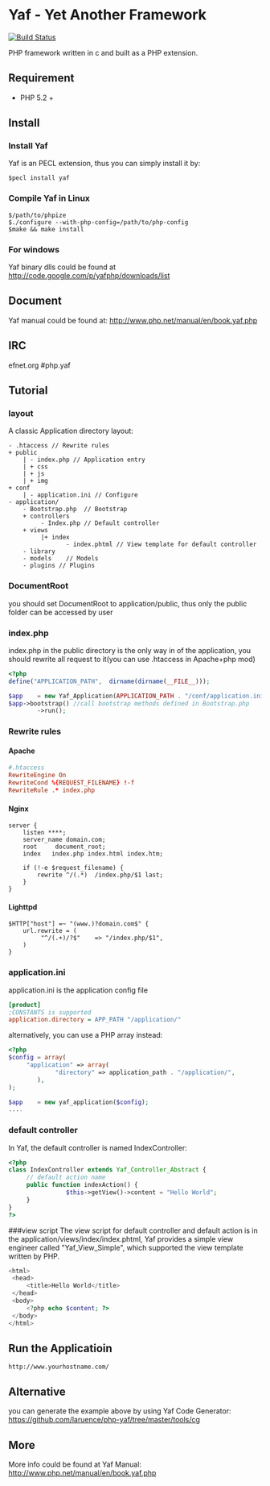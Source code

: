# Yaf - Yet Another Framework
[![Build Status](https://secure.travis-ci.org/laruence/php-yaf.png)](http://travis-ci.org/laruence/php-yaf)

PHP framework written in c and built as a PHP extension.

## Requirement
- PHP 5.2 +

## Install
### Install Yaf
Yaf is an PECL extension, thus you can simply install it by:

```
$pecl install yaf
```
### Compile Yaf in Linux
```
$/path/to/phpize
$./configure --with-php-config=/path/to/php-config
$make && make install
```
### For windows
Yaf binary dlls could be found at http://code.google.com/p/yafphp/downloads/list

## Document
Yaf manual could be found at: http://www.php.net/manual/en/book.yaf.php

## IRC
efnet.org #php.yaf

## Tutorial

### layout
A classic Application directory layout:

```
- .htaccess // Rewrite rules
+ public
	| - index.php // Application entry
	| + css
	| + js
	| + img
+ conf
	| - application.ini // Configure
- application/
	- Bootstrap.php	 // Bootstrap
	+ controllers
		 - Index.php // Default controller
	+ views
		 |+ index
				- index.phtml // View template for default controller
	- library
	- models	// Models
	- plugins // Plugins
```
### DocumentRoot
you should set DocumentRoot to application/public, thus only the public folder can be accessed by user

### index.php
index.php in the public directory is the only way in of the application, you should rewrite all request to it(you can use .htaccess in Apache+php mod)

```php
<?php
define("APPLICATION_PATH",	dirname(dirname(__FILE__)));

$app	= new Yaf_Application(APPLICATION_PATH . "/conf/application.ini");
$app->bootstrap() //call bootstrap methods defined in Bootstrap.php
		->run();
```
### Rewrite rules

#### Apache

```conf
#.htaccess
RewriteEngine On
RewriteCond %{REQUEST_FILENAME} !-f
RewriteRule .* index.php
```

#### Nginx

```
server {
	listen ****;
	server_name	domain.com;
	root	 document_root;
	index	index.php index.html index.htm;

	if (!-e $request_filename) {
		rewrite ^/(.*)	/index.php/$1 last;
	}
}
```

#### Lighttpd

```
$HTTP["host"] =~ "(www.)?domain.com$" {
	url.rewrite = (
		 "^/(.+)/?$"	=> "/index.php/$1",
	)
}
```

### application.ini
application.ini is the application config file
```ini
[product]
;CONSTANTS is supported
application.directory = APP_PATH "/application/"
```
alternatively, you can use a PHP array instead:
```php
<?php
$config = array(
	 "application" => array(
			 "directory" => application_path . "/application/",
		),
);

$app	= new yaf_application($config);
....

```
### default controller
In Yaf, the default controller is named IndexController:

```php
<?php
class IndexController extends Yaf_Controller_Abstract {
	 // default action name
	 public function indexAction() {
				$this->getView()->content = "Hello World";
	 }
}
?>
```

###view script
The view script for default controller and default action is in the application/views/index/index.phtml, Yaf provides a simple view engineer called "Yaf_View_Simple", which supported the view template written by PHP.

```php
<html>
 <head>
	 <title>Hello World</title>
 </head>
 <body>
	 <?php echo $content; ?>
 </body>
</html>
```

## Run the Applicatioin
	http://www.yourhostname.com/

## Alternative
you can generate the example above by using Yaf Code Generator:	https://github.com/laruence/php-yaf/tree/master/tools/cg

## More
More info could be found at Yaf Manual: http://www.php.net/manual/en/book.yaf.php
